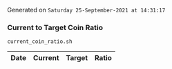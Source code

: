 Generated on `Saturday 25-September-2021 at 14:31:17`

### Current to Target Coin Ratio
`current_coin_ratio.sh`

Date|Current|Target|Ratio
---|---|---|---

